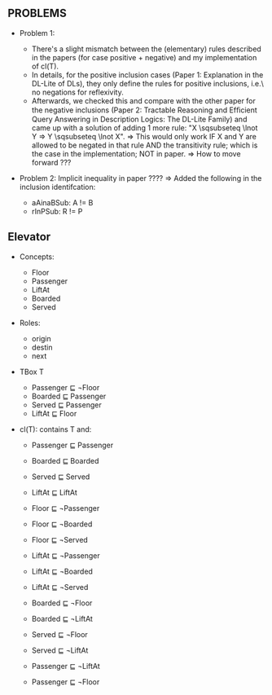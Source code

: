 ## PROBLEMS

* Problem 1:
    - There's a slight mismatch between the (elementary) rules described in the papers (for case positive + negative) and my implementation of cl(T).
    - In details, for the positive inclusion cases (Paper 1: Explanation in the DL-Lite of DLs), they only define the rules for positive inclusions, i.e.\ no negations for reflexivity.
    - Afterwards, we checked this and compare with the other paper for the negative inclusions (Paper 2: Tractable Reasoning and Efﬁcient Query Answering in Description Logics: The DL-Lite Family) and came up with a solution of adding 1 more rule: "X \sqsubseteq \lnot Y => Y \sqsubseteq \lnot X".
    => This would only work IF X and Y are allowed to be negated in that rule AND the transitivity rule; which is the case in the implementation; NOT in paper.
    => How to move forward ???

* Problem 2: Implicit inequality in paper ???? => Added the following in the inclusion identifcation:
    - aAinaBSub: A != B
    - rInPSub: R != P


## Elevator

* Concepts:
    - Floor
    - Passenger
    - LiftAt
    - Boarded
    - Served

* Roles:
    - origin
    - destin
    - next

* TBox T
    - Passenger ⊑ ¬Floor
    - Boarded ⊑ Passenger
    - Served ⊑ Passenger
    - LiftAt ⊑ Floor

* cl(T): contains T and:
    - Passenger ⊑ Passenger
    - Boarded ⊑ Boarded
    - Served ⊑ Served
    - LiftAt ⊑ LiftAt

    - Floor ⊑ ¬Passenger
    - Floor ⊑ ¬Boarded
    - Floor ⊑ ¬Served

    - LiftAt ⊑ ¬Passenger
    - LiftAt ⊑ ¬Boarded
    - LiftAt ⊑ ¬Served

    - Boarded ⊑ ¬Floor
    - Boarded ⊑ ¬LiftAt

    - Served ⊑ ¬Floor
    - Served ⊑ ¬LiftAt

    - Passenger ⊑ ¬LiftAt
    - Passenger ⊑ ¬Floor

